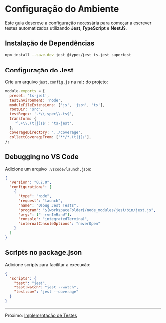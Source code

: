 # Configuração do Ambiente

Este guia descreve a configuração necessária para começar a escrever testes automatizados utilizando **Jest**, **TypeScript** e **NestJS**.

## Instalação de Dependências
```bash
npm install --save-dev jest @types/jest ts-jest supertest
```

## Configuração do Jest
Crie um arquivo `jest.config.js` na raiz do projeto:
```javascript
module.exports = {
  preset: 'ts-jest',
  testEnvironment: 'node',
  moduleFileExtensions: ['js', 'json', 'ts'],
  rootDir: 'src',
  testRegex: '.*\\.spec\\.ts$',
  transform: {
    '^.+\\.(t|j)s$': 'ts-jest',
  },
  coverageDirectory: '../coverage',
  collectCoverageFrom: ['**/*.(t|j)s'],
};
```

## Debugging no VS Code
Adicione um arquivo `.vscode/launch.json`:
```json
{
  "version": "0.2.0",
  "configurations": [
    {
      "type": "node",
      "request": "launch",
      "name": "Debug Jest Tests",
      "program": "${workspaceFolder}/node_modules/jest/bin/jest.js",
      "args": ["--runInBand"],
      "console": "integratedTerminal",
      "internalConsoleOptions": "neverOpen"
    }
  ]
}
```

## Scripts no package.json
Adicione scripts para facilitar a execução:
```json
{
  "scripts": {
    "test": "jest",
    "test:watch": "jest --watch",
    "test:cov": "jest --coverage"
  }
}
```

---

Próximo: [Implementação de Testes](05-implementacao-testes.md)